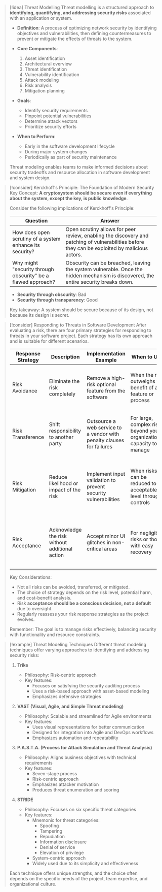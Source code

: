 > [!idea] Threat Modelling
> Threat modelling is a structured approach to **identifying, quantifying, and addressing security risks** associated with an application or system. 
> 
> - **Definition**: A process of optimizing network security by identifying objectives and vulnerabilities, then defining countermeasures to prevent or mitigate the effects of threats to the system.
> 
> - **Core Components**:
>   1. Asset identification
>   2. Architectural overview
>   3. Threat identification
>   4. Vulnerability identification
>   5. Attack modeling
>   6. Risk analysis
>   7. Mitigation planning
> 
> - **Goals**:
>   - Identify security requirements
>   - Pinpoint potential vulnerabilities
>   - Determine attack vectors
>   - Prioritize security efforts
> 
> - **When to Perform**:
>   - Early in the software development lifecycle
>   - During major system changes
>   - Periodically as part of security maintenance
> 
> Threat modeling enables teams to make informed decisions about security tradeoffs and resource allocation in software development and system design.

> [!consider] Kerckhoff's Principle: The Foundation of Modern Security
> Key Concept: **A cryptosystem should be secure even if everything about the system, except the key, is public knowledge**.
> 
> Consider the following implications of Kerckhoff's Principle:
> 
> | Question | Answer |
> |----------|--------|
> | How does open scrutiny of a system enhance its security? | Open scrutiny allows for peer review, enabling the discovery and patching of vulnerabilities before they can be exploited by malicious actors. |
> | Why might "security through obscurity" be a flawed approach? | Obscurity can be breached, leaving the system vulnerable. Once the hidden mechanism is discovered, the entire security breaks down. |
> 
> - **Security through obscurity**: Bad
> - **Security through transparency**: Good
>
> Key takeaway: A system should be secure because of its design, not because its design is secret.


> [!consider] Responding to Threats in Software Development
> After evaluating a risk, there are four primary strategies for responding to threats in your software project. Each strategy has its own approach and is suitable for different scenarios.
> 
> | Response Strategy | Description | Implementation Example | When to Use | Real-World Example |
> |-------------------|-------------|------------------------|-------------|---------------------|
> | Risk Avoidance | Eliminate the risk completely | Remove a high-risk optional feature from the software | When the risk outweighs the benefit of a feature or process | Apple's decision to not support Flash on iOS devices due to security concerns |
> | Risk Transference | Shift responsibility to another party | Outsource a web service to a vendor with penalty clauses for failures | For large, complex risks beyond your organization's capacity to manage | Companies using cloud services like AWS, transferring infrastructure risks |
> | Risk Mitigation | Reduce likelihood or impact of the risk | Implement input validation to prevent security vulnerabilities | When risks can be reduced to an acceptable level through controls | Implementing HTTPS across all web applications to mitigate man-in-the-middle attacks |
> | Risk Acceptance | Acknowledge the risk without additional action | Accept minor UI glitches in non-critical areas | For negligible risks or those with easy recovery | Accepting the risk of occasional app crashes in non-critical mobile games |
> 
> Key Considerations:
> - Not all risks can be avoided, transferred, or mitigated.
> - The choice of strategy depends on the risk level, potential harm, and cost-benefit analysis.
> - Risk **acceptance should be a conscious decision, not a default** due to oversight.
> - Regularly reassess your risk response strategies as the project evolves.
> 
> Remember: The goal is to manage risks effectively, balancing security with functionality and resource constraints.

> [!example] Threat Modeling Techniques
> Different threat modeling techniques offer varying approaches to identifying and addressing security risks:
> 
> 1. **Trike**
>    - Philosophy: Risk-centric approach
>    - Key features:
>      - Focuses on satisfying the security auditing process
>      - Uses a risk-based approach with asset-based modeling
>      - Emphasizes defensive strategies
> 
> 2. **VAST (Visual, Agile, and Simple Threat modeling)**
>    - Philosophy: Scalable and streamlined for Agile environments
>    - Key features:
>      - Uses visual representations for better communication
>      - Designed for integration into Agile and DevOps workflows
>      - Emphasizes automation and repeatability
> 
> 3. **P.A.S.T.A. (Process for Attack Simulation and Threat Analysis)**
>    - Philosophy: Aligns business objectives with technical requirements
>    - Key features:
>      - Seven-stage process
>      - Risk-centric approach
>      - Emphasizes attacker motivation
>      - Produces threat enumeration and scoring
> 
> 4. **STRIDE**
>    - Philosophy: Focuses on six specific threat categories
>    - Key features:
>      - Mnemonic for threat categories: 
>        - Spoofing
>        - Tampering
>        - Repudiation
>        - Information disclosure
>        - Denial of service
>        - Elevation of privilege
>      - System-centric approach
>      - Widely used due to its simplicity and effectiveness
> 
> Each technique offers unique strengths, and the choice often depends on the specific needs of the project, team expertise, and organizational culture.